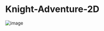# Knight-Adventure-2D
![image](https://github.com/tinygamesunity/Knight-Adventure-2D/assets/153363846/412aff73-dd28-4894-bed7-27b6c54e9b63)

